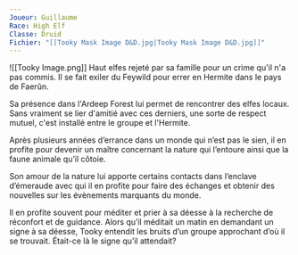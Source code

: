 ```yaml
---
Joueur: Guillaume
Race: High Elf
Classe: Druid
Fichier: "[[Tooky Mask Image D&D.jpg|Tooky Mask Image D&D.jpg]]"
---
```

![[Tooky Image.png]]
Haut elfes rejeté par sa famille pour un crime qu'il n'a pas commis. Il se fait exiler du Feywild pour errer en Hermite dans le pays de Faerûn.

Sa présence dans l'Ardeep Forest lui permet de rencontrer des elfes locaux. Sans vraiment se lier d'amitié avec ces derniers, une sorte de respect mutuel, c'est installé entre le groupe et l'Hermite.

Après plusieurs années d’errance dans un monde qui n’est pas le sien, il en profite pour devenir un maître concernant la nature qui l’entoure ainsi que la faune animale qu’il côtoie.

Son amour de la nature lui apporte certains contacts dans l’enclave d’émeraude avec qui il en profite pour faire des échanges et obtenir des nouvelles sur les évènements marquants du monde.

Il en profite souvent pour méditer et prier à sa déesse à la recherche de réconfort et de guidance. Alors qu’il méditait un matin en demandant un signe à sa déesse, Tooky entendit les bruits d’un groupe approchant d’où il se trouvait. Était-ce là le signe qu’il attendait?